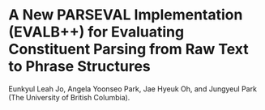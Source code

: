 # A New PARSEVAL Implementation (EVALB++) for Evaluating Constituent Parsing from Raw Text to Phrase Structures


Eunkyul Leah Jo, Angela Yoonseo Park, Jae Hyeuk Oh, and Jungyeul Park (The University of British Columbia). 


